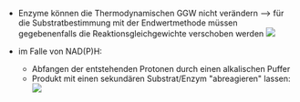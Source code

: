 - Enzyme können die Thermodynamischen GGW nicht verändern --> für die Substratbestimmung mit der Endwertmethode müssen gegebenenfalls die Reaktionsgleichgewichte verschoben werden
![](Pasted%20image%2020250405115951.png)


- im Falle von NAD(P)H:
	- Abfangen der entstehenden Protonen durch einen alkalischen Puffer 
	- Produkt mit einen sekundären Substrat/Enzym "abreagieren" lassen:
![](Pasted%20image%2020250405120141.png)

